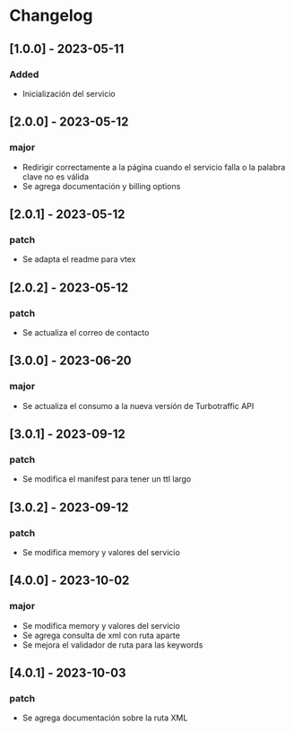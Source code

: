 # Changelog

## [1.0.0] - 2023-05-11
### Added

- Inicialización del servicio

## [2.0.0] - 2023-05-12
### major

- Redirigir correctamente a la página cuando el servicio falla o la palabra clave no es válida
- Se agrega documentación y billing options

## [2.0.1] - 2023-05-12
### patch

- Se adapta el readme para vtex

## [2.0.2] - 2023-05-12
### patch

- Se actualiza el correo de contacto

## [3.0.0] - 2023-06-20
### major

- Se actualiza el consumo a la nueva versión de Turbotraffic API

## [3.0.1] - 2023-09-12
### patch

- Se modifica el manifest para tener un ttl largo

## [3.0.2] - 2023-09-12
### patch

- Se modifica memory y valores del servicio

## [4.0.0] - 2023-10-02
### major

- Se modifica memory y valores del servicio
- Se agrega consulta de xml con ruta aparte
- Se mejora el validador de ruta para las keywords

## [4.0.1] - 2023-10-03
### patch

- Se agrega documentación sobre la ruta XML
